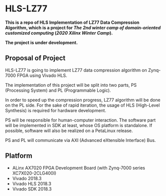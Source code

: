 # HLS-LZ77
**This is a repo of HLS Implementation of LZ77 Data Compression Algorithm, which is a project for *The 2nd winter camp of domain-oriented customized computing* (*2020 Xilinx Winter Camp*).**

**The project is under development.**

## Proposal of Project
HLS-LZ77 is going to implement LZ77 data compression algorithm on Zynq-7000 FPGA using Vivado HLS. 

The implementation of this project will be split into two parts, PS (Processing System) and PL (Programmable Logic). 

In order to speed up the compression progress, LZ77 algorithm will be done on the PL side. For the sake of rapid iteration, the usage of HLS (High-Level Synthesis) is required for hardware development. 

PS will be responsible for human-computer interaction. The software part will be implemented in SDK at least, whose OS platform is standalone. If possible, software will also be realized on a PetaLinux release.

PS and PL will communicate via AXI (Advanced eXtensible Interface) Bus.

## Platform
- ALinx AX7020 FPGA Development Board (with Zynq-7000 series XC7X020-2CLG400I)
- Vivado 2018.3
- Vivado HLS 2018.3
- Vivado SDK 2018.3

